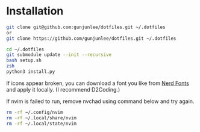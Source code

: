 # Installation

```bash
git clone git@github.com:gunjunlee/dotfiles.git ~/.dotfiles
or
git clone https://github.com/gunjunlee/dotfiles.git ~/.dotfiles
```

```bash
cd ~/.dotfiles
git submodule update --init --recursive
bash setup.sh
zsh
python3 install.py
```

If icons appear broken, you can download a font you like from [Nerd Fonts](https://www.nerdfonts.com/font-downloads) and apply it locally. (I recommend D2Coding.)

If nvim is failed to run, remove nvchad using command below and try again.

```bash
rm -rf ~/.config/nvim
rm -rf ~/.local/share/nvim
rm -rf ~/.local/state/nvim
```

